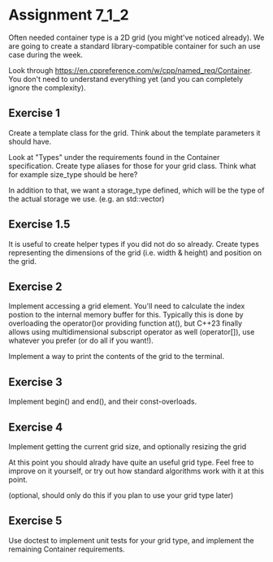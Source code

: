# Assignment 7_1_2

Often needed container type is a 2D grid (you might've noticed already).  We are going
to create a standard library-compatible container for such an use case during the week.

Look through https://en.cppreference.com/w/cpp/named_req/Container.  You don't
need to understand everything yet (and you can completely ignore the complexity).

## Exercise 1

Create a template class for the grid.  Think about the template parameters it should have.

Look at "Types" under the requirements found in the Container specification.
Create type aliases for those for your grid class.  Think what for example 
size_type should be here?

In addition to that, we want a storage_type defined, which will be the type of 
the actual
storage we use. (e.g. an std::vector)

 

## Exercise 1.5

It is useful to create helper types if you did not do so already.  Create types 
representing
the dimensions of the grid (i.e. width & height) and position on the grid.

 

## Exercise 2

Implement accessing a grid element.  You'll need to calculate the index postion 
to the internal memory buffer for this.  Typically this is done by overloading 
the operator()or providing function at(), but C++23 finally allows using 
multidimensional subscript operator as well (operator[]), use whatever you 
prefer (or do all if you want!).

Implement a way to print the contents of the grid to the terminal.

 

## Exercise 3

Implement begin() and end(),  and their const-overloads.

 

## Exercise 4

Implement getting the current grid size, and optionally resizing the grid

 

At this point you should alrady have quite an useful grid type.  Feel
free to improve on it yourself, or try out how standard algorithms work
with it at this point.

 

(optional, should only do this if you plan to use your grid type later)
## Exercise 5

Use doctest to implement unit tests for your grid type, and implement
the remaining Container requirements.
